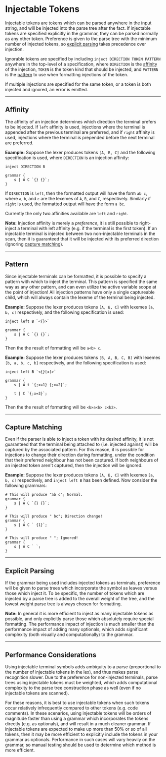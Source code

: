 # Injectable Tokens

Injectable tokens are tokens which can be parsed anywhere in the input string, and will be injected into the parse tree
after the fact.
If injectable tokens are specified explicitly in the grammar, they can be parsed normally as any other token.
Preference is given to the parse tree with the minimum number of injected tokens, so
[explicit parsing](#explicit-parsing) takes precedence over injection.

Ignorable tokens are specified by including `inject DIRECTION TOKEN PATTERN` anywhere in the top-level of a
specification, where `DIRECTION` is the [affinity](#affinity) of the injection, `TOKEN` is the token kind that should be
injected, and `PATTERN` is the [pattern](#pattern) to use when formatting injections of the token.

If multiple injections are specified for the same token, or a token is both injected and ignored, an error is emitted.

---

## Affinity

The affinity of an injection determines which direction the terminal prefers to be injected.
If `left` affinity is used, injections where the terminal is appended after the previous terminal are preferred, and if
`right` affinity is used, injections where the terminal is prepended before the next terminal are preferred.

**Example:** Suppose the lexer produces tokens `[A, B, C]` and the following specification is used, where `DIRECTION` is
an injection affinity:
```text
inject DIRECTION B

grammar {
    s | A C `{} {}`;
}
```
If `DIRECTION` is `left`, then the formatted output will have the form `ab c`, where `a`, `b`, and `c` are the lexemes
of `A`, `B`, and `C`, respectively.
Similarly if `right` is used, the formatted output will have the form `a bc`.

Currently the only two affinities available are `left` and `right`.

**Note:** Injection affinity is merely a _preference_, it is still possible to right-inject a terminal with left affinity
(e.g. if the terminal is the first token).
If an injectable terminal is injected between two non-injectable terminals in the scan, then it is guaranteed that it
will be injected with its preferred direction (ignoring [capture matching](#capture-matching)).

---

## Pattern

Since injectable terminals can be formatted, it is possible to specify a pattern with which to inject the terminal.
This pattern is specified the same way as any other pattern, and can even utilize the active variable scope at the point
of injection! All injection patterns have only a single captureable child, which will always contain the lexeme of the
terminal being injected.

**Example:** Suppose the lexer produces tokens `[A, B, C]` with lexemes `[a, b, c]` respectively, and the following
specification is used:
```text
inject left B `<{}>`

grammar {
    s | A C `{} {}`;
}
```
Then the the result of formatting will be `a<b> c`.

**Example:** Suppose the lexer produces tokens `[B, A, B, C, B]` with lexemes `[b, a, b, c, b]` respectively, and the
following specification is used:
```text
inject left B `<{}[x]>`

grammar {
    s | A t `{;x=1} {;x=2}`;

    t | C `{;x=3}`;
}
```
Then the the result of formatting will be `<b>a<b> c<b2>`.

---

## Capture Matching

Even if the parser is able to inject a token with its desired affinity, it is not guaranteed that the terminal being
attached to (i.e. injected against) will be captured by the associated pattern.
For this reason, it is possible for injections to change their direction during formatting, under the condition that
their preferred neighbour has not been captured.
If both neighbours of an injected token aren't captured, then the injection will be ignored.

**Example:** Suppose the lexer produces tokens `[A, B, C]` with lexemes `[a, b, c]` respectively, and
`inject left B` has been defined.
Now consider the following grammars:
```text
# This will produce "ab c"; Normal.
grammar {
    s | A C `{} {}`;
}
```

```text
# This will produce " bc"; Direction change!
grammar {
    s | A C ` {1}`;
}
```

```text
# This will produce " "; Ignored!
grammar {
    s | A C ` `;
}
```

---

## Explicit Parsing

If the grammar being used includes injected tokens as terminals, preference will be given to parse trees which
incorporate the symbol as leaves versus those which inject it.
To be specific, the number of tokens which are injected by a parse tree is added to the overall weight of the tree,
and the lowest weight parse tree is always chosen for formatting.

**Note:** In general it is more efficient to inject as many injectable tokens as possible, and only explicitly parse
those which absolutely require special formatting.
The performance impact of injection is much smaller than the performance impact of adding many optionals, which adds
significant complexity (both visually and computationally) to the grammar.

---

## Performance Considerations

Using injectable terminal symbols adds ambiguity to a parse (proportional to the number of injectable tokens in the
lex), and thus makes parse recognition slower.
Due to the preference for non-injected terminals, parse trees using injectable tokens must be weighted, which adds
computational complexity to the parse tree construction phase as well (even if no injectable tokens are scanned).

For these reasons, it is best to use injectable tokens when such tokens occur relatively infrequently compared to other
tokens (e.g. code comments).
In these scenarios, using injectable tokens will be orders of magnitude faster than using a grammar which incorporates
the tokens directly (e.g. as optionals), and will result in a much cleaner grammar.
If injectable tokens are expected to make up more than 50% or so of all tokens, then it may be more efficient to
explicitly include the tokens in your grammar as optionals.
Performance in such cases will vary heavily on the grammar, so manual testing should be used to determine which method
is more efficient.

